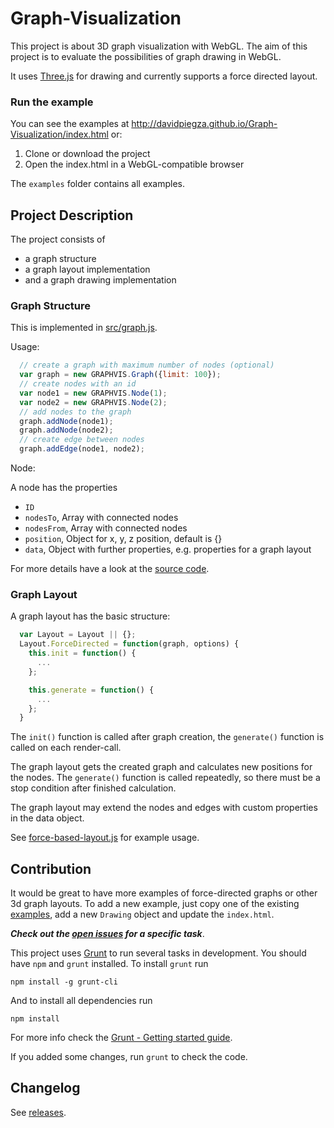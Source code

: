 # Graph-Visualization

This project is about 3D graph visualization with WebGL. The aim of this project is to evaluate the possibilities of graph drawing in WebGL.

It uses [Three.js](https://threejs.org/) for drawing and currently supports a force directed layout.


### Run the example

You can see the examples at http://davidpiegza.github.io/Graph-Visualization/index.html or:

1. Clone or download the project
2. Open the index.html in a WebGL-compatible browser

The `examples` folder contains all examples.

## Project Description

The project consists of

  - a graph structure
  - a graph layout implementation
  - and a graph drawing implementation

### Graph Structure

This is implemented in [src/graph.js](https://github.com/davidpiegza/Graph-Visualization/blob/master/src/graph.js).

Usage:

```js
  // create a graph with maximum number of nodes (optional)
  var graph = new GRAPHVIS.Graph({limit: 100});
  // create nodes with an id
  var node1 = new GRAPHVIS.Node(1);
  var node2 = new GRAPHVIS.Node(2);
  // add nodes to the graph
  graph.addNode(node1);
  graph.addNode(node2);
  // create edge between nodes
  graph.addEdge(node1, node2);
```

Node:

A node has the properties

  - `ID`
  - `nodesTo`, Array with connected nodes
  - `nodesFrom`, Array with connected nodes
  - `position`, Object for x, y, z position, default is {}
  - `data`, Object with further properties, e.g. properties for a graph layout

For more details have a look at the [source code](https://github.com/davidpiegza/Graph-Visualization/blob/master/src/graph.js).

### Graph Layout

A graph layout has the basic structure:

```js
  var Layout = Layout || {};
  Layout.ForceDirected = function(graph, options) {
    this.init = function() {
      ...
    };

    this.generate = function() {
      ...
    };
  }
```

The `init()` function is called after graph creation, the `generate()` function is called on each render-call.

The graph layout gets the created graph and calculates new positions for the nodes. The `generate()` function is called repeatedly, so there must be a stop condition after finished calculation.

The graph layout may extend the nodes and edges with custom properties in the data object.

See [force-based-layout.js](https://github.com/davidpiegza/Graph-Visualization/blob/master/src/layouts/force-based-layout.js) for example usage.


## Contribution

It would be great to have more examples of force-directed graphs or other 3d graph layouts. To add a new example, just copy one of the existing [examples](https://github.com/davidpiegza/Graph-Visualization/blob/master/examples), add a new `Drawing` object and update the `index.html`.

 ***Check out the [open issues](https://github.com/davidpiegza/Graph-Visualization/issues) for a specific task***.

This project uses [Grunt](http://gruntjs.com/) to run several tasks in development. You should have `npm` and `grunt` installed. To install `grunt` run

    npm install -g grunt-cli

And to install all dependencies run

    npm install

For more info check the [Grunt - Getting started guide](http://gruntjs.com/getting-started).

If you added some changes, run `grunt` to check the code.

## Changelog

See [releases](https://github.com/davidpiegza/Graph-Visualization/releases).
